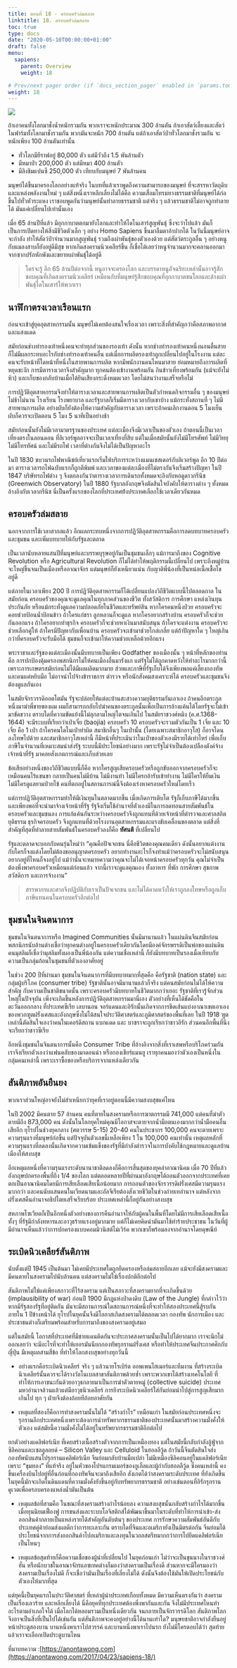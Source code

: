```yaml
---
title: ตอนที่ 18 - ครอบครัวล่มสลาย
linktitle: 18. ครอบครัวล่มสลาย 
toc: true
type: docs
date: "2020-05-10T00:00:00+01:00"
draft: false
menu:
  sapiens:
    parent: Overview
    weight: 18

# Prev/next pager order (if `docs_section_pager` enabled in `params.toml`)
weight: 18
---
```


![](https://github.com/dragon-library/markdown/raw/master/Library/content/book/homo-sapiens/img/cover-sapiens.jpg)

ถ้าเอาคนทั้งโลกมาชั่งน้ำหนักรวมกัน พวกเราจะหนักประมาณ 300 ล้านตัน ถ้าเอาสัตว์เลี้ยงและสัตว์ในฟาร์มทั้งโลกมาชั่งรวมกัน พวกมันจะหนัก 700 ล้านตัน แต่ถ้าเอาสัตว์ป่าทั่วโลกมาชั่งรวมกัน จะหนักเพียง 100 ล้านตันเท่านั้น

- ทั่วโลกมียีราฟอยู่ 80,000 ตัว แต่มีวัวถึง 1.5 พันล้านตัว
- มีหมาป่า 200,000 ตัว แต่มีหมา 400 ล้านตัว
- มีลิงชิมแปนซี 250,000 ตัว เทียบกับมนุษย์ 7 พันล้านคน

มนุษย์ได้ขึ้นมาครองโลกอย่างแท้จริง ในบทที่แล้วเราพูดถึงความสามารถของมนุษย์ ที่จะสรรหาวัตถุดิบและแหล่งพลังงานใหม่ ๆ แต่สิ่งหนึ่งเราหลีกเลี่ยงไม่ได้คือ ความเสื่อมโทรมทางธรรมชาติที่มนุษย์ได้ก่อขึ้นไปทั่วหัวระแหง เราชอบพูดกันว่ามนุษย์นั้นทำลายธรรมชาติ แต่จริง ๆ แล้วธรรมชาติไม่อาจถูกทำลายได้ มันแค่เปลี่ยนไปเท่านั้นเอง

เมื่อ 65 ล้านปีที่แล้ว มีอุกกาบาตตกมายังโลกและทำให้ไดโนเสาร์สูญพันธุ์ ซึ่งจะว่าไปแล้ว มันก็เป็นการเปิดทางให้สิ่งมีชีวิตตัวเล็ก ๆ อย่าง Homo Sapiens ขึ้นมาลืมตาอ้าปากได้ ในวันนี้มนุษย์อาจจะกำลัง ทำให้สัตว์ป่าจำนวนมากสูญพันธุ์ รวมถึงเผ่าพันธุ์ของตัวเองด้วย แต่สัตว์ตระกูลอื่น ๆ อย่างหนูกับแมลงสาบก็ยังอยู่ดีมีสุข หากเกิดสงครามนิวเคลียร์ขึ้น ก็เชื่อได้เลยว่าหนูจำนวนมากจะคลานออกมาจากซากปรักหักพังและขยายเผ่าพันธุ์ได้อยู่ดี

> ใครจะรู้ อีก 65 ล้านปีต่อจากนี้ หนูอาจจะครองโลก และบรรดาหนูอัจฉริยะเหล่านั้นอาจรู้สึกขอบคุณที่เกิดสงครามนิวเคลียร์ เหมือนกับที่มนุษย์รู้สึกขอบคุณที่อุกกาบาตชนโลกและล้างเผ่าพันธุ์ไดโนเสาร์ให้พวกเรา

## นาฬิกาตรงเวลาเรือนแรก

ก่อนจะเข้าสู่ยุคอุตสาหกรรมนั้น มนุษย์ไม่เคยต้องสนใจเรื่องเวลา เพราะสิ่งที่สำคัญกว่าคือสภาพอากาศและแสงแดด 

สมัยก่อนช่างทำรองเท้าหนึ่งคนจะทำทุกส่วนของรองเท้า ดังนั้น หากช่างทำรองเท้าคนหนึ่งนอนตื่นสาย ก็ไม่มีผลกระทบอะไรกับช่างทำรองเท้าคนอื่น แต่เมื่อการผลิตรองเท้าถูกเปลี่ยนไปอยู่ในโรงงาน แต่ละคนจะรับหน้าที่ใดหน้าที่หนึ่งในสายพานการผลิต หากมีพนักงานคนไหนมาสาย ย่อมหมายถึงการผลิตที่หยุดชะงัก การมีตารางเวลาจึงสำคัญมาก ทุกคนต้องเข้างานพร้อมกัน กินข้าวเที่ยงพร้อมกัน (แม้จะยังไม่หิว) และเก็บของกลับบ้านเมื่อได้ยินเสียงกระดิ่งหมดเวลา โดยไม่สนว่างานเสร็จหรือไม่

การปฏิวัติอุตสาหกรรมจึงทำให้ตารางเวลาและสายพานการผลิตเป็นตัวกำหนดกิจกรรมอื่น ๆ ของมนุษย์ ไม่ช้าไม่นาน โรงเรียน โรงพยาบาล และรัฐบาลก็เริ่มมีตารางเวลากับเขาบ้าง แม้กระทั่งสถานที่ ๆ ไม่มีสายพานการผลิต อย่างผับก็ยังต้องให้ความสำคัญกับตารางเวลา เพราะถ้าคนเลิกงานตอน 5 โมงเย็น ผับก็ควรจะเปิดตอน 5 โมง 5 นาทีเป็นอย่างช้า

สมัยก่อนนั้นยังไม่มีเวลามาตรฐานของประเทศ แต่ละเมืองจึงมีเวลาเป็นของตัวเอง ถ้าตอนนี้เป็นเวลาเที่ยงตรงในลอนดอน ที่ลิเวอร์พูลอาจจะเป็นเวลาเที่ยงยี่สิบ แต่ในเมื่อสมัยนั้นยังไม่มีโทรศัพท์ ไม่มีวิทยุ ไม่มีโทรทัศน์ และไม่มีรถไฟ เวลาที่ต่างกันจึงไม่ได้เป็นปัญหาอะไร

ในปี 1830 ขบวนรถไฟพาณิชย์เที่ยวแรกเริ่มให้บริการระหว่างแมนเชสเตอร์กับลิเวอร์พูล อีก 10 ปีต่อมา ตารางเวลารถไฟฉบับแรกก็ถูกตีพิมพ์ และเวลาของแต่ละเมืองที่ไม่ตรงกันจึงเริ่มสร้างปัญหา ในปี 1847 บริษัทรถไฟต่าง ๆ จึงตกลงกันว่าตารางเวลาการเดินรถทั้งหมดจะอิงกับหอดูดาวกรีนิช (Greenwich Observatory) ในปี 1880 รัฐบาลอังกฤษจึงตัดสินใจบังคับให้ตารางต่าง ๆ ทั้งหมดอ้างอิงกับเวลากรีนิช นี่เป็นครั้งแรกของโลกที่ประเทศท้้งประเทศเลือกใช้เวลาเดียวกันหมด

## ครอบครัวล่มสลาย

นอกจากการใช้เวลาสากลแล้ว อีกผลกระทบหนึ่งจากการปฏิวัติอุตสาหกรรมคือการลดบทบาทครอบครัวและชุมชน และเพิ่มบทบาทให้กับรัฐและตลาด

เป็นเวลานับหลายแสนปีที่มนุษย์และบรรพบุรุษอยู่กันเป็นชุมชนเล็กๆ แม้การมาถึงของ Cognitive Revolution หรือ Agricultural Revolution ก็ไม่ได้ทำให้พฤติกรรมนี้เปลี่ยนไป เพราะถึงหมู่บ้านจะใหญ่ขึ้นจนเป็นเมืองหรืออาณาจักร แต่มนุษย์ก็ยังเหนียวแน่น กับญาติพี่น้องที่เป็นหน่อเนื้อเชื้อไขอยู่ดี
 
แต่ภายในเวลาเพียง 200 ปี การปฏิวัติอุตสาหกรรมก็ได้เปลี่ยนแปลงวิถีชีวิตแบบนี้ไปตลอดกาล ในสมัยก่อน ครอบครัวของคุณจะดูแลคุณในทุกภาคส่วนของชีวิต ทั้งสวัสดิการ การศึกษา แหล่งเงินทุน ประกันภัย หรือแม้กระทั่งดูแลความปลอดภัยในชีวิตและทรัพย์สิน หากใครคนหนึ่งป่วย ครอบครัวจะคอยช่วยป้อนน้ำป้อนข้าว ถ้าใครแก่ชรา ลูกหลานก็จะดูแล หากใครอยากสร้างบ้าน ครอบครัวก็จะช่วยกันออกแรง ถ้าใครอยากทำธุรกิจ ครอบครัวก็จะช่วยหาเงินมาสนับสนุน ถ้าใครจะแต่งงาน ครอบครัวจะช่วยเลือกคู่ให้ ถ้าใครมีปัญหากับเพื่อนบ้าน ครอบครัวจะเข้ามาช่วยไกล่เกลี่ย แต่ถ้าปัญหาใด ๆ ใหญ่เกินกว่าที่ครอบครัวจะรับมือได้ ชุมชนก็จะเข้ามาให้ความช่วยเหลือด้วยอีกแรง

พระราชาและรัฐของแต่ละเมืองนั้นมีบทบาทเป็นเพียง Godfather ของเมืองนั้น ๆ หน้าที่หลักของท่านคือ การปกป้องคุ้มครองพสกนิกรไม่ให้คนเมืองอื่นมารังแก แต่รัฐไม่ได้ถูกคาดหวังให้ทำอะไรมากกว่านี้ เพราะการเกษตรสมัยก่อนไม่ได้มีผลผลิตมากมาย ส่วยและภาษีที่รัฐเก็บได้จึงเพียงพอแค่เลี้ยงกองทัพและคนแค่หยิบมือ ไม่อาจนำไปจ้างข้าราชการ ตำรวจ หรือนักสังคมสงเคราะห์ได้ ครอบครัวและชุมชนจึงต้องดูแลกันเอง

ในสมัยจักรวรรดิออตโตมัน รัฐจะปล่อยให้แต่ละบ้านสะสางความยุติธรรมกันเอาเอง ถ้าคนอีกตระกูลหนึ่งมาฆ่าพี่ชายของผม ผมก็สามารถกลับไปฆ่าคนของตระกูลนั้นเพื่อเป็นการล้างแค้นได้โดยรัฐจะไม่เข้ามาขัดขวาง ตราบใดที่ความขัดแย้งนี้ไม่ลุกลามใหญ่โตจนเกินไป ในสมัยราชวงศ์หมิง (ค.ศ.1368-1644) จะมีระบบที่เรียกว่าเป๋าเจี่ย (baojia) ครอบครัว 10 ครอบครัวจะรวมตัวกันเป็น 1 เจี่ย และ 10 เจี่ย คือ 1 เป๋า ถ้าใครคนใดในเป๋าทำผิด สมาชิกอื่นๆ ในเป๋านั้น (โดยเฉพาะสมาชิกอาวุโส) ก็อาจโดนลงโทษไปด้วย และสมาชิกอาวุโสเหล่านี้ ก็มีหน้าที่ประเมินว่าในเป๋าของตัวเองมีรายได้เท่าไหร่ เพื่อเก็บภาษีในจำนวนที่เหมาะสมนำส่งรัฐ ระบบนี้มีประโยชน์อย่างมาก เพราะรัฐไม่จำเป็นต้องเปลืองตังค์จ้างเจ้าหน้าที่รัฐ มาคอยสังเกตการณ์และเก็บส่วยเลย

ข้อเสียอย่างหนึ่งของวิถีชีวิตแบบนี้ก็คือ หากใครสูญเสียครอบครัวหรือถูกขับออกจากครอบครัวก็จะเหมือนคนไร้แขนขา กลายเป็นคนไม่มีบ้าน ไม่มีงานทำ ไม่มีใครกล้ารับเข้าทำงาน ไม่มีใครให้ยืมเงิน ไม่มีใครดูแลยามป่วยไข้ คนที่ตกอยู่ในสถานการณ์นี้จึงต้องเร่งหาครอบครัวใหม่โดยเร็ว

แต่การปฏิวัติอุตสาหกรรมทำให้มีเงินทุนในตลาดมากขึ้น เมื่อเกิดการเติบโต รัฐก็เก็บภาษีได้มากขึ้น และเพียงพอที่จะนำมาจ้างเจ้าหน้าที่รัฐ รัฐจึงเริ่มใช้อำนาจที่ตัวเองมีในการลดทอนสายสัมพันธ์ในครอบครัวและชุมชนลง การแก้แค้นกันระหว่างครอบครัวจึงถูกแทนที่ด้วยเจ้าหน้าที่ตำรวจและศาลสถิตยุติธรรม ธุรกิจครอบครัว จึงถูกแทนที่ด้วยโรงงานอุตสาหกรรมและแรงขับเคลื่อนของตลาด แต่สิ่งที่สำคัญที่สุดที่ทำลายสายสัมพันธ์ในครอบครัวลงก็คือ **ทัศนติ** ที่เปลี่ยนไป

รัฐและตลาดจะบอกกับคนรุ่นใหม่ว่า “คุณคือปัจเจกชน นี่คือชีวิตของคุณคนเดียว ดังนั้นอยากแต่งงานกับใครก็จงแต่งโดยไม่ต้องขออนุญาตครอบครัว อยากทำงานอะไรก็จงทำแม้ว่าครอบครัวจะไม่สนับสนุน อยากอยู่ที่ไหนก็จงอยู่ไป แม้ว่านั่นจะหมายความว่าคุณจะไม่ได้เจอหน้าครอบครัวทุกวัน คุณไม่จำเป็นต้องพึ่งพาครอบครัวเหมือนแต่ก่อนแล้ว จากนี้เราจะดูแลคุณเอง ทั้งอาหาร ที่พัก การศึกษา สุขภาพ สวัสดิการ และการจ้างงาน”

> สรรพากรและศาลจึงปฏิบัติกับเราเป็นปัจเจกชน และไม่ได้คาดหวังให้เราถูกลงโทษหรือถูกเก็บภาษีแทนคนในครอบครัวอีกต่อไป

## ชุมชนในจินตนาการ

ชุมชนในจินตนาการหรือ Imagined Communities นั้นมีมานานแล้ว ในแผ่นดินจีนสมัยก่อน พสกนิกรนับล้านต่างเชื่อว่าทุกคนต่างอยู่ในครอบครัวเดียวกันโดยมีองค์จักรพรรดิเป็นพ่อของแผ่นดิน คนมุสลิมก็เชื่อว่ามุสลิมทั้งผองเป็นพี่น้องกัน แต่ความเชื่อเหล่านี้ ก็ยังมีบทบาทเป็นรองเมื่อเทียบกับความเป็นกลุ่มก้อนในชุมชนที่ตัวเองอาศัยอยู่

ในช่วง 200 ปีที่ผ่านมา ชุมชนในจินตนาการที่มีบทบาทมากที่สุดคือ คือรัฐชาติ (nation state) และ กลุ่มผู้บริโภค (consumer tribe) รัฐชาตินั้นอาจมีมานานแล้วก็จริง แต่คนสมัยก่อนไม่ได้ให้ความสำคัญ กับความเป็นชาติขนาดนั้น เพราะครอบครัวมีบทบาทในชีวิตมากกว่าเยอะ รัฐชาติที่เรารู้จักส่วนใหญ่ในปัจจุบัน เพิ่งจะเกิดขึ้นหลังการปฏิวัติอุตสาหกรรมมานี่เอง ตัวอย่างที่เห็นได้ชัดคือในตะวันออกกลาง ที่ประเทศซีเรีย เลบานอน จอร์แดนและอิรักนั้นเกิดจากการขีดเส้นแบ่งอาณาเขตเอาเองของพวกฑูตฝรั่งเศสและอังกฤษซึ่งไม่ได้สนใจประวัติศาสตร์และภูมิศาสตร์ของพื้นที่เลย ในปี 1918 ฑูตเหล่านี้ตัดสินใจเองว่าคนในเคอร์ดิสถาน แบกแดด และ บาซราจะถูกเรียกว่าชาวอิรัก ส่วนคนอีกพื้นที่นึงจะเรียกว่าชาวซีเรีย

อีกหนึ่งชุมชนในจินตนาการนั้นคือ Consumer Tribe ที่อ้างอิงจากสิ่งที่เราเสพหรือบริโภคร่วมกัน เราจึงเรียกตัวเองว่าแฟนคลับของมาดอนน่า หรือกองเชียร์แมนยู เราทุกคนมองว่าตัวเองเป็นหนึ่งในกลุ่มคนเหล่านี้ เพราะเราซื้อของหรือบริการจากแหล่งเดียวกัน

## สันติภาพอันยืนยง

พวกเราส่วนใหญ่อาจยังไม่สำเหนียกว่ายุคที่เราอยู่ตอนนี้มีความสงบสุขแค่ไหน

ในปี 2002 มีคนตาย 57 ล้านคน คนที่ตายในสงครามหรือการฆาตกรรมมี 741,000 แต่คนที่ฆ่าตัวตายมีถึง 873,000 คน ดังนั้นในโลกยุคใหม่คุณมีโอกาสจะตายจากน้ำมือตนเองมากกว่าน้ำมือคนอื่นเสียอีก ยุโรปในช่วงยุคกลาง (ศตวรรษ 5-15) 20-40 คนในประชากร 100,000 คนจะตายเพราะความรุนแรงที่มนุษย์ก่อขึ้น แต่ปัจจุบันตัวเลขนี้เหลือเพียง 1 ใน 100,000 คนเท่านั้น เหตุผลหลักที่ความรุนแรงที่ลดลงนั้นเกิดจากความเข้มแข็งของรัฐที่มีกำลังตำรวจในการบังคับใช้กฎหมายและดูแลบ้านเมืองให้สงบสุข

อีกเหตุผลหนึ่งที่ความรุนแรงระดับนานาชาติลดลงก็คือการสิ้นสุดของยุคล่าอาณานิคม เมื่อ 70 ปีที่แล้วอังกฤษปกครองพื้นที่ถึง 1/4 ของโลก แต่ตลอดหลายปีที่ผ่านมาอังกฤษได้ถอนตัวออกจากประเทศที่เคยตกเป็นอาณานิคมโดยมีการเสียเลือดเสียเนื้อน้อยมาก การถอนตัวของจักรวรรดิฝรั่งเศสมีความรุนแรงมากกว่า และคนนับแสนคนในเวียดนามและอัลจีเรียต้องสังเวยชีวิตในช่วงถ่ายเทอำนาจ แต่หลังจากฝรั่งเศสคืนอำนาจอธิปไตยเสร็จเรียบร้อย ประเทศเหล่านี้ก็อยู่กันอย่างสงบสุข

สหภาพโซเวียตก็เป็นอีกหนึ่งตัวอย่างของการคืนอำนาจให้กับผู้คนในพื้นที่โดยไม่มีการเสียเลือดเสียเนื้อ ทั้งๆ ที่รัฐมีกำลังทหารและอาวุธร้ายแรงอยู่มากมาย แต่ก็ไม่เคยคิดนำมันมาใช้ทำร้ายประชาชน ในวันที่ผู้มีอำนาจเห็นแล้วว่าการปกครองแบบคอมมิวนิสต์ไม่เวิร์ค พวกเขาก็พร้อมลงจากอำนาจโดยดุษณีย์

## ระเบิดนิวเคลียร์สันติภาพ

นับตั้งแต่ปี 1945 เป็นต้นมา ไม่เคยมีประเทศใดถูกยึดครองหรือล่มสลายอีกเลย แม้จะยังมีสงครามและมีคนตายในสงครามไปนับล้านคน แต่สงครามไม่ใช่เรื่องปกติอีกต่อไป

สันติภาพไม่ใช่แค่เพียงสภาวะที่ไร้สงคราม แต่เป็นสภาวะที่สงครามยากที่จะเกิดขึ้นด้วย (implausibility of war) ก่อนปี 1900 มีกฎแห่งป่าดงดิบ (Law of the Jungle) ที่กล่าวไว้ว่า หากมีรัฐสองรัฐที่อยู่ติดกัน มันจะมีสถานการณ์ใดสถานการณ์หนึ่งที่จะทำให้สองประเทศนี้สู้รบกันภายใน 1 ปีข้างหน้าได้ ยุโรปในยุคนั้นจึงมีโอกาสเกิดสงครามได้ตลอดเวลา กองทัพ นักการเมือง และประชาชนต่างก็เตรียมพร้อมสำหรับการมาถึงของสงครามอยู่เสมอ

แต่ในสมัยนี้ โอกาสที่ประเทศที่มีชายแดนติดกันจะประกาศสงครามนั้นเป็นไปได้ยากมาก เราจะนึกไม่ออกเลยว่า จะมีอะไรที่จะทำให้เยอรมันนียกกองทัพรุกรานฝรั่งเศส หรือทำให้ประเทศจีนประกาศศึกกับญี่ปุ่น มีเหตุผลสามสี่ข้อ ที่ทำให้โลกสงบสุขอย่างทุกวันนี้

- อย่างแรกคือระเบิดนิวเคลียร์ จริง ๆ แล้วนายโรเบิร์ต ออพเพนไฮเมอร์และทีมงาน ที่สร้างระเบิดนิวเคลียร์นั้นควรจะได้รางวัลโนเบลสาขาสันติภาพด้วยซ้ำ เพราะพวกเขาได้สร้างเทคโนโลยี ที่ทำให้การเอาชนะกันด้วยอาวุธกลายมาเป็นการฆ่าตัวตายหมู่ (collective suicide) ประเทศมหาอำนาจล้วนแล้วแต่มีอาวุธนิวเคลียร์ การยิงระเบิดนิวเคลียร์ใส่กันย่อมนำไปสู่การสูญเสียมากเกินไป ทุก ๆ ฝ่ายจึงต้องถ้อยทีถ้อยอาศัยกัน

- เหตุผลที่สองก็คือการทำสงครามนั้นไม่ได้ “สร้างกำไร” เหมือนเก่า ในสมัยก่อนประเทศหนึ่งจะรุกรานอีกประเทศหนึ่งเพราะต้องการนำทรัพยากรธรรมชาติของประเทศนั้นมาสร้างความมั่งคั่งให้ตัวเอง แต่สมัยนี้ความมั่งคั่งไม่ได้อยู่ในทรัพยากรธรรมชาติอีกต่อไป

ยกตัวอย่างแคลิฟอร์เนีย ที่เคยสร้างเนื้อสร้างตัวจากการเป็นเหมืองทอง แต่ในสมัยนี้กลับกำลังอู้ฟู่จากซิลิคอนและเซลลูลอยด์ – Silicon Valley และ Celluloid ในฮอลลีวู้ด ถ้าวันนี้จีนตัดสินใจส่งกองทัพนับแสนไปรุกรานแคลิฟอร์เนีย จีนย่อมกลับบ้านมือเปล่า ไม่มีเหมืองซิลิคอนอยู่ในแคลิฟอร์เนีย เพราะ “ขุมทอง” ที่แท้จริง อยู่ในหัวของโปรแกรมเมอร์ของกูเกิ้ลและผู้กำกับฮอลลีวู้ด ซึ่งคนเหล่านี้ คงขึ้นเครื่องบินไปอยู่ที่อื่นก่อนที่กองทัพจีนจะมาถึงเสียอีก สังเกตได้ว่าสงครามระดับประเทศ ที่ยังเกิดขึ้นในยุคนี้มักจะเกิดในดินแดนที่ความมั่งคั่งยังขึ้นอยู่กับทรัพยากรธรรมชาติ อย่างเช่นตอนที่อิรักรุกรานคูเวตเพื่อครอบครองแหล่งน้ำมันเป็นต้น

- เหตุผลข้อที่สามคือ ในขณะที่สงครามสร้างกำไรน้อยลง ความสงบสุขนั้นกลับสร้างกำไรได้มากขึ้น เมื่อทุนนิยมเฟื่องฟู การขนส่งและระบบโลจิสติกส์ได้พัฒนาขึ้นมาในระดับที่ทำให้การนำเข้า-ส่งออกสินค้ากลายเป็นแหล่งรายได้สำคัญอันดับต้นๆ ของประเทศ การรักษาความสัมพันธ์อันดีกับประเทศคู่ค้าย่อมส่งผลดีกว่าการทะเลาะกัน ตราบใดที่จีนและอเมริกายังเป็นมิตรต่อกัน จีนย่อมได้ประโยชน์จากการส่งออกสินค้าไปอเมริกาและลงทุนในวอลสตรีทมากกว่าการไปยึดแคลิฟอร์เนียเป็นไหนๆ

- เหตุผลข้อสุดท้ายก็คือความเชื่อของผู้นำที่เปลี่ยนไป ในยุคก่อนเก่า ไม่ว่าจะเป็นขุนนางในราชวงศ์ฮั่น หรือนักบวชในอาณาจักรแอซเทคต่างก็มองว่าสงครามเป็นเรื่องดี ส่วนหากจะมีใครมองว่าสงครามเป็นเรื่องไม่ดี ก็จะเชื่อว่ามันเป็นเรื่องที่เลี่ยงไม่ได้ ดังนั้นจึงต้องใช้มันให้เปิดประโยชน์กับตัวเองให้มากที่สุด

แต่ยุคนี้เป็นยุคแรกในประวัติศาสตร์ ที่เหล่าผู้นำประเทศเกือบทั้งหมด มีความเห็นตรงกันว่า สงครามเป็นเรื่องเลวร้าย และหลีกเลี่ยงได้ นี่คือยุคที่ทุกประเทศต้องพึ่งพากันและกัน จึงไม่มีประเทศไหนทำอะไรตามอำเภอใจได้ เมื่อโลกได้หลอมรวมเป็นหนึ่งเดียวกัน จนกลายเป็นจักรวรรดิโลก สันติภาพโลกจึงอาจเป็นสิ่งที่เป็นไปได้เช่นกัน แต่สันติภาพจะคงอยู่อย่างนี้ได้นานเท่าใด? มนุษยชาติอาจกำลังยืนอยู่หน้าประตูสองบาน บานหนึ่งพาเราไปสวรรค์ และบานหนึ่งพาเราไปนรก ยังไม่มีใครตอบได้ว่า สุดท้ายแล้วเราจะเลือกเปิดประตูบานไหน

ที่มาบทความ :[https://anontawong.com](https://anontawong.com/2017/04/23/sapiens-18/)
